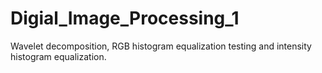 Digial_Image_Processing_1
=========================

Wavelet decomposition, RGB histogram equalization testing and intensity histogram equalization.
